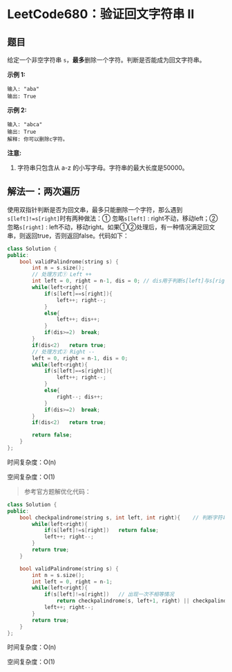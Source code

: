 # LeetCode680：验证回文字符串 Ⅱ

## 题目

给定一个非空字符串 `s`，**最多**删除一个字符。判断是否能成为回文字符串。

**示例 1:**

```
输入: "aba"
输出: True
```

**示例 2:**

```
输入: "abca"
输出: True
解释: 你可以删除c字符。
```

**注意:**

1. 字符串只包含从 a-z 的小写字母。字符串的最大长度是50000。

## 解法一：两次遍历

使用双指针判断是否为回文串，最多只能删除一个字符，那么遇到`s[left]!=s[right]`时有两种做法：① 忽略`s[left]` : right不动，移动left；② 忽略`s[right]` : left不动，移动right。如果①②处理后，有一种情况满足回文串，则返回true，否则返回false。代码如下：

```c++
class Solution {
public:
    bool validPalindrome(string s) {
        int n = s.size();
        // 处理方式① Left ++ 
        int left = 0, right = n-1, dis = 0;	// dis用于判断s[left]与s[right]不相等的次数
        while(left<right){
            if(s[left]==s[right]){
                left++; right--;
            }
            else{
                left++; dis++;
            }
            if(dis>=2)  break;   
        }
        if(dis<2)   return true;
        // 处理方式② Right -- 
        left = 0, right = n-1, dis = 0;
        while(left<right){
            if(s[left]==s[right]){
                left++; right--;
            }
            else{
                right--; dis++;
            }
            if(dis>=2)  break;   
        }
        if(dis<2)   return true;

        return false;
    }
};
```

时间复杂度：O(n)

空间复杂度：O(1)

>  参考官方题解优化代码：

```c++
class Solution {
public:
    bool checkpalindrome(string s, int left, int right){	// 判断字符串s的子串[left,right]是否回文
        while(left<right){
            if(s[left]!=s[right])   return false;
            left++; right--;
        }
        return true;
    }

    bool validPalindrome(string s) {
        int n = s.size();
        int left = 0, right = n-1;
        while(left<right){
            if(s[left]!=s[right])	// 出现一次不相等情况
                return checkpalindrome(s, left+1, right) || checkpalindrome(s, left, right-1);
            left++; right--;
        }
        return true;
    }
};
```

时间复杂度：O(n)

空间复杂度：O(1)
